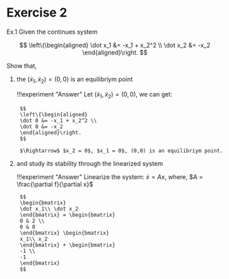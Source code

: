 # Exercise 2
Ex.1 Given the continues system

$$
\left\{\begin{aligned}
\dot x_1 &= -x_1 + x_2^2 \\
\dot x_2 &= -x_2
\end{aligned}\right.
$$

Show that,

1. the $(\dot x_1, \dot x_2) = (0,0)$ is an equilibriym point
    
    !!!experiment "Answer"
        Let $(\dot x_1, \dot x_2) = (0,0)$, we can get:

        $$
        \left\{\begin{aligned}
        \dot 0 &= -x_1 + x_2^2 \\
        \dot 0 &= -x_2
        \end{aligned}\right.
        $$

        $\Rightarrow$ $x_2 = 0$, $x_1 = 0$, (0,0) is an equilibriym point.

2. and study its stability through the linearized system

    !!!experiment "Answer"
        Linearize the system: $\dot x = Ax$, where, $A = \frac{\partial f}{\partial x}$

        $$
        \begin{bmatrix}
        \dot x_1\\ \dot x_2
        \end{bmatrix} = \begin{bmatrix}
        0 & 2 \\
        0 & 0
        \end{bmatrix} \begin{bmatrix}
        x_1\\ x_2
        \end{bmatrix} + \begin{bmatrix}
        -1 \\
        -1
        \end{bmatrix}
        $$